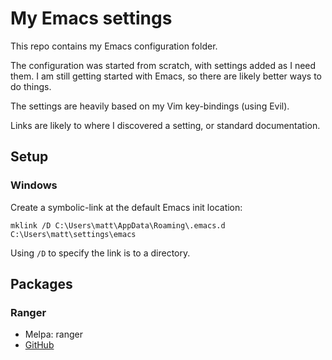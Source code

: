 # My Emacs settings

This repo contains my Emacs configuration folder.

The configuration was started from scratch, with settings added as I need them.
I am still getting started with Emacs, so there are likely better ways to do things.

The settings are heavily based on my Vim key-bindings (using Evil).

Links are likely to where I discovered a setting, or standard documentation.

## Setup

### Windows

Create a symbolic-link at the default Emacs init location:

	mklink /D C:\Users\matt\AppData\Roaming\.emacs.d C:\Users\matt\settings\emacs

Using `/D` to specify the link is to a directory.


## Packages

### Ranger

- Melpa: ranger
- [GitHub](https://github.com/ralesi/ranger.el)
